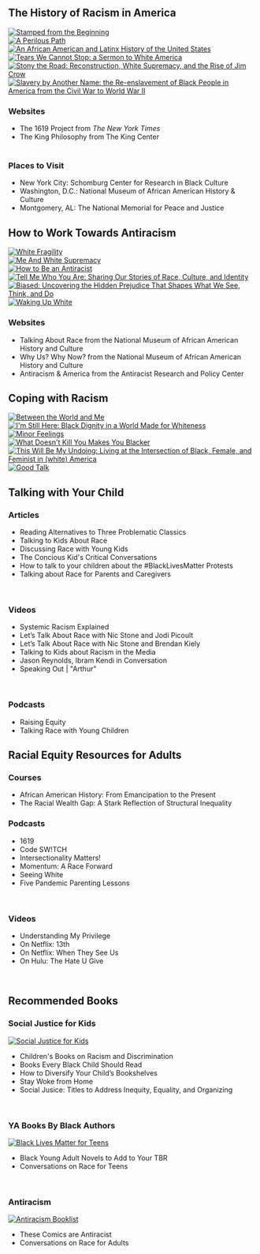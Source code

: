 <div class="text-center margin-bottom-40">
<h2 class="title-v2 title-center">The History of Racism in America</h2>
</div>

<div class="row">
<div class="col-xs-6 col-md-2">
<a href="https://dar.to/3eVKUXn"><img class="img-responsive center-block" src="/uploads/departments/adults/stamped.jpg" alt="Stamped from the Beginning"></a>
<br />
</div>
<div class="col-xs-6 col-md-2">
<a href="https://dar.to/2Xvvhjz"><img class="img-responsive center-block" src="/uploads/departments/adults/perilous_path.jpg" alt="A Perilous Path"></a>
<br />
</div>
<div class="col-xs-6 col-md-2">
<a href="https://dar.to/3gOAevn"><img class="img-responsive center-block" src="/uploads/departments/adults/african_latinx_history.jpg" alt="An African American and Latinx History of the United States"></a>
<br />
</div>
<div class="col-xs-6 col-md-2">
<a href="https://dar.to/3cn2O3j"><img class="img-responsive center-block" src="/uploads/departments/adults/tears.jpg" alt="Tears We Cannot Stop: a Sermon to White America"></a>
<br />
</div>
<div class="col-xs-6 col-md-2">
<a href="https://dar.to/3eE8Kq8"><img class="img-responsive center-block" src="/uploads/departments/adults/stony_the_road.jpg" alt="Stony the Road: Reconstruction, White Supremacy, and the Rise of Jim Crow"></a>
<br />
</div>
<div class="col-xs-6 col-md-2">
<a href="https://dar.to/3eMDfum"><img class="img-responsive center-block" src="/uploads/departments/adults/slavery_another_name.jpg" alt="Slavery by Another Name: the Re-enslavement of Black People in America from the Civil War to World War II"></a>
<br />
</div>
</div>

<div class="row">
<div class="col-md-6">
<h3>Websites</h3>
<ul>
<li><a href="https://dar.to/2Uc05DA" style="text-decoration:none;">The 1619 Project</a> from <em>The New York Times</em></li>
<li><a href="https://dar.to/2U3CogQ" style="text-decoration:none;">The King Philosophy</a> from The King Center</li>
<br />
</ul>
</div>
<div class="col-md-6">
<h3>Places to Visit</h3>
<ul>
<li>New York City: <a href="https://dar.to/3gSQKKL" style="text-decoration:none;">Schomburg Center for Research in Black Culture</a></li>
<li>Washington, D.C.: <a href="https://dar.to/307B6VV" style="text-decoration:none;">National Museum of African American History & Culture</a></li>
<li>Montgomery, AL: <a href="https://dar.to/2XR8nBW" style="text-decoration:none;">The National Memorial for Peace and Justice</a></li>
</ul>
</div>
<div class="col-md-6">
</div>
</div>



<div class="text-center margin-bottom-40"></div>

<div class="text-center margin-bottom-40">
<h2 class="title-v2 title-center">How to Work Towards Antiracism</h2>
</div>

<div class="row">
<div class="col-xs-6 col-md-2">
<a href="https://dar.to/2U9ry9d"><img class="img-responsive center-block" src="/uploads/departments/adults/white_fragility.jpg" alt="White Fragility"></a>
<br />
</div>
<div class="col-xs-6 col-md-2">
<a href="https://dar.to/2z23C08"><img class="img-responsive center-block" src="/uploads/departments/adults/saad_white_supremacy.jpg" alt="Me And White Supremacy"></a>
<br />
</div>
<div class="col-xs-6 col-md-2">
<a href="https://dar.to/307scHQ"><img class="img-responsive center-block" src="/uploads/departments/adults/antiracist_kendi.jpg" alt="How to Be an Antiracist"></a>
<br />
</div>
<div class="col-xs-6 col-md-2">
<a href="https://dar.to/2XpVsrx"><img class="img-responsive center-block" src="/uploads/departments/adults/tell_who_are.jpg" alt="Tell Me Who You Are: Sharing Our Stories of Race, Culture, and Identity"></a>
<br />
</div>
<div class="col-xs-6 col-md-2">
<a href="https://dar.to/2XZXvSh"><img class="img-responsive center-block" src="/uploads/departments/adults/biased_eberhardt.jpg" alt="Biased: Uncovering the Hidden Prejudice That Shapes What We See, Think, and Do"></a>
<br />
</div>
<div class="col-xs-6 col-md-2">
<a href="https://dar.to/2UaIIDb"><img class="img-responsive center-block" src="/uploads/departments/adults/waking_up_white.jpg" alt="Waking Up White"></a>
<br />
</div>
</div>

### Websites

<ul>
<li><a href="https://dar.to/3gSPcjY" style="text-decoration:none;">Talking About Race</a> from the National Museum of African American History and Culture </li>
<li><a href="https://dar.to/3dtItdY" style="text-decoration:none;">Why Us? Why Now?</a> from the National Museum of African American History and Culture </li>
<li><a href="https://dar.to/36VBcRU" style="text-decoration:none;">Antiracism & America</a> from the Antiracist Research and Policy Center</li>
</ul>


<div class="text-center margin-bottom-40"></div>

<div class="text-center margin-bottom-40">
<h2 class="title-v2 title-center">Coping with Racism</h2>
</div>

<div class="row">
<div class="col-xs-6 col-md-2">
<a href="https://dar.to/2A10d20"><img class="img-responsive center-block" src="/uploads/departments/adults/between_world_me.jpeg" alt="Between the World and Me"></a>
<br />
</div>
<div class="col-xs-6 col-md-2">
<a href="https://dar.to/2XqT4kn"><img class="img-responsive center-block" src="/uploads/departments/adults/still_here.jpg" alt="I'm Still Here: Black Dignity in a World Made for Whiteness"></a>
<br />
</div>
<div class="col-xs-6 col-md-2">
<a href="https://dar.to/36VSzSC"><img class="img-responsive center-block" src="/uploads/departments/adults/minor_feelings.jpeg" alt="Minor Feelings"></a>
<br />
</div>
<div class="col-xs-6 col-md-2">
<a href="https://dar.to/2XTaSDZ"><img class="img-responsive center-block" src="/uploads/departments/adults/blacker.jpg" alt="What Doesn't Kill You Makes You Blacker"></a>
<br />
</div>
<div class="col-xs-6 col-md-2">
<a href="https://dar.to/3gWbSzS"><img class="img-responsive center-block" src="/uploads/departments/adults/my_undoing.jpg" alt="This Will Be My Undoing: Living at the Intersection of Black, Female, and Feminist in (white) America"></a>
<br />
</div>
<div class="col-xs-6 col-md-2">
<a href="https://dar.to/2AufNDc"><img class="img-responsive center-block" src="/uploads/departments/adults/good_talk.jpg" alt="Good Talk"></a>
<br />
</div>
</div>

<div class="text-center margin-bottom-40"></div>

<div class="text-center margin-bottom-40">
<h2 class="title-v2 title-center">Talking with Your Child</h2>
</div>

<div class="row">
<div class="col-md-4">

<h3>Articles</h3>
<ul>
<li><a href="https://dar.to/2UbgfNI" style="text-decoration:none;">Reading Alternatives to Three Problematic Classics</a></li>
<li><a href="https://dar.to/3gXBUmq" style="text-decoration:none;">Talking to Kids About Race</a></li>
<li><a href="https://dar.to/2Y40sRZ" style="text-decoration:none;">Discussing Race with Young Kids</a></li>
<li><a href="https://dar.to/2U0Extt" style="text-decoration:none;">The Concious Kid's Critical Conversations</a></li>
<li><a href="https://dar.to/3eJWCUJ" style="text-decoration:none;">How to talk to your children about the #BlackLivesMatter Protests</a></li>
<li><a href="https://dar.to/2XtWAux" style="text-decoration:none;">Talking about Race for Parents and Caregivers</a></li>
</ul>
<br />
</div>


<div class="col-md-4">

<h3>Videos</h3>
<ul>
<li><a href="https://dar.to/3eRiXQo" style="text-decoration:none;">Systemic Racism Explained</a></li>
<li><a href="https://dar.to/3082aEl" style="text-decoration:none;">Let’s Talk About Race with Nic Stone and Jodi Picoult</a></li>
<li><a href="https://dar.to/3gPP190" style="text-decoration:none;">Let’s Talk About Race with Nic Stone and Brendan Kiely</a></li>
<li><a href="https://dar.to/2AxBEto" style="text-decoration:none;">Talking to Kids about Racism in the Media</a></li>
<li><a href="https://dar.to/2XXXPRy" style="text-decoration:none;">Jason Reynolds, Ibram Kendi in Conversation</a></li>
<li><a href="https://dar.to/3eQL569" style="text-decoration:none;">Speaking Out | "Arthur"</a></li>
</ul>
<br />
</div>

<div class="col-md-4">

<h3>Podcasts</h3>
<ul>
<li><a href="https://dar.to/2XrlxXm" style="text-decoration:none;">Raising Equity</a></li>
<li><a href="https://dar.to/2Mo0GOm" style="text-decoration:none;">Talking Race with Young Children</a></li>
</ul>
</div>
</div>


<div class="text-center margin-bottom-40"></div>




<div class="text-center margin-bottom-40"></div>

<div class="text-center margin-bottom-40">
<h2 class="title-v2 title-center">Racial Equity Resources for Adults</h2>
</div>

<div class="row">
<div class="col-md-4">

<h3>Courses</h3>
<ul>
<li><a href="https://dar.to/375pcx9" style="text-decoration:none;">African American History: From Emancipation to the Present</a></li>
<li><a href="https://dar.to/3dxrwzq" style="text-decoration:none;">The Racial Wealth Gap: A Stark Reflection of Structural Inequality</a></li>
</ul>
</div>
<div class="col-md-4">

<h3>Podcasts</h3>
<ul>
<li><a href="https://dar.to/3dB3ELj" style="text-decoration:none;">1619</a></li>
<li><a href="https://dar.to/377Ck4X" style="text-decoration:none;">Code SW!TCH</a></li>
<li><a href="https://dar.to/3cy3J0Y" style="text-decoration:none;">Intersectionality Matters!</a></li>
<li><a href="https://dar.to/3dzJ4uU" style="text-decoration:none;">Momentum: A Race Forward</a></li>
<li><a href="https://dar.to/3dyAhth" style="text-decoration:none;">Seeing White</a></li>
<li><a href="https://dar.to/2MueCGD" style="text-decoration:none;">Five Pandemic Parenting Lessons</a></li>
</ul>
<br />
</div>


<div class="col-md-4">

<h3>Videos</h3>
<ul>
<li><a href="https://dar.to/2XylFVa" style="text-decoration:none;">Understanding My Privilege</a></li>
<li>On Netflix: <a href="https://dar.to/2XCfEXD" style="text-decoration:none;">13th</a></li>
<li>On Netflix: <a href="https://dar.to/2Mu17qj" style="text-decoration:none;">When They See Us</a></li>
<li>On Hulu: <a href="https://dar.to/3cAuMsq" style="text-decoration:none;">The Hate U Give</a></li>
</ul>
<br />
</div>
</div>


<div class="text-center margin-bottom-40"></div>




<div class="text-center margin-bottom-40">
<h2 class="title-v2 title-center">Recommended Books</h2>
</div>

<div class="row">
<div class="col-md-4">
<h3><a href="https://dar.to/2U12Dof" style="text-decoration:none;">Social Justice for Kids</a></h3>
<a href="https://dar.to/2U12Dof"><img class="img-responsive center-block" src="/uploads/departments/adults/antiracism_booklist_kids.jpg" alt="Social Justice for Kids"></a>
<br />
<ul>
<li><a href="https://dar.to/3eQsUgR" style="text-decoration:none;">Children's Books on Racism and Discrimination</a></li>
<li><a href="https://dar.to/3eNfdPN" style="text-decoration:none;">Books Every Black Child Should Read</a></li>
<li><a href="https://dar.to/2U7EEDW" style="text-decoration:none;">How to Diversify Your Child’s Bookshelves</a></li>
<li><a href="https://dar.to/2U9qxxS" style="text-decoration:none;">Stay Woke from Home</a></li>
<li><a href="https://dar.to/30abcku" style="text-decoration:none;">Social Jusice: Titles to Address Inequity, Equality, and Organizing</a></li>
</ul>
<br />
</div>
<div class="col-md-4">
<h3><a href="https://dar.to/300rGeF" style="text-decoration:none;">YA Books By Black Authors</a></h3>
<a href="https://dar.to/300rGeF"><img class="img-responsive center-block" src="/uploads/departments/adults/antiracism_booklist_teens.jpg" alt="Black Lives Matter for Teens"></a>
<br />
<ul>
<li><a href="https://dar.to/3gPRQXE" style="text-decoration:none;">Black Young Adult Novels to Add to Your TBR</a></li>
<li><a href="https://dar.to/2U9YLRY" style="text-decoration:none;">Conversations on Race for Teens</a></li>
</ul>
<br />

</div>
<div class="col-md-4">
<h3><a href="https://dar.to/300k38b" style="text-decoration:none;">Antiracism</a></h3>
<a href="https://dar.to/300k38b"><img class="img-responsive center-block" src="/uploads/departments/adults/antiracism_booklist_adults.jpg" alt="Antiracism Booklist"></a>
<br />
<ul>
<li><a href="https://dar.to/2AuVR3D" style="text-decoration:none;">These Comics are Antiracist</a></li>
<li><a href="https://dar.to/2U4MiyP" style="text-decoration:none;">Conversations on Race for Adults</a></li>
</ul>
</div>

</div>